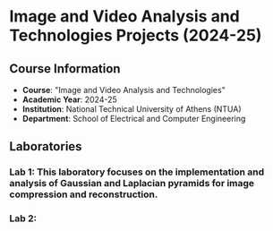 # Image and Video Analysis and Technologies Projects (2024-25)

## Course Information
- **Course**: "Image and Video Analysis and Technologies"
- **Academic Year**: 2024-25
- **Institution**: National Technical University of Athens (NTUA)
- **Department**: School of Electrical and Computer Engineering

## Laboratories
### Lab 1: This laboratory focuses on the implementation and analysis of Gaussian and Laplacian pyramids for image compression and reconstruction.

### Lab 2:
